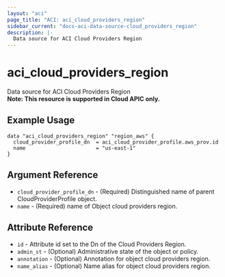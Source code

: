 ```yaml
---
layout: "aci"
page_title: "ACI: aci_cloud_providers_region"
sidebar_current: "docs-aci-data-source-cloud_providers_region"
description: |-
  Data source for ACI Cloud Providers Region
---
```


# aci_cloud_providers_region #
Data source for ACI Cloud Providers Region  
<b>Note: This resource is supported in Cloud APIC only.</b>
## Example Usage ##

```hcl
data "aci_cloud_providers_region" "region_aws" {
  cloud_provider_profile_dn  = aci_cloud_provider_profile.aws_prov.id
  name                       = "us-east-1"
}
```
## Argument Reference ##
* `cloud_provider_profile_dn` - (Required) Distinguished name of parent CloudProviderProfile object.
* `name` - (Required) name of Object cloud providers region.



## Attribute Reference

* `id` - Attribute id set to the Dn of the Cloud Providers Region.
* `admin_st` - (Optional) Administrative state of the object or policy.
* `annotation` - (Optional) Annotation for object cloud providers region.
* `name_alias` - (Optional) Name alias for object cloud providers region.
